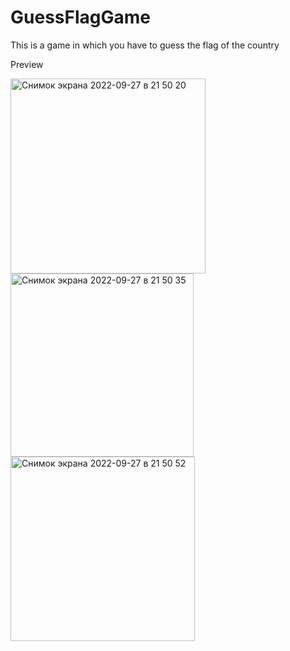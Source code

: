 # GuessFlagGame
This is a game in which you have to guess the flag of the country



Preview



<img width="312" alt="Снимок экрана 2022-09-27 в 21 50 20" src="https://user-images.githubusercontent.com/114521805/192622140-232530b3-68f7-4414-b102-8bca987f6978.png"> <img width="293" alt="Снимок экрана 2022-09-27 в 21 50 35" src="https://user-images.githubusercontent.com/114521805/192622333-6a2eed6e-feb9-45d4-83cd-3774d102edd2.png"> <img width="295" alt="Снимок экрана 2022-09-27 в 21 50 52" src="https://user-images.githubusercontent.com/114521805/192622366-7487f9ee-0853-4ec0-ba9d-a5a951b736e7.png">
